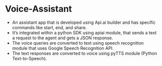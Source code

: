 # Voice-Assistant

- An assistant app that is developed using Api.ai builder and has specific commands like start, end, and share. 
- It’s integrated within a python SDK using apiai module, that sends a text a request to the agent and gets a JSON response. 
- The voice queries are converted to text using speech recognition module that uses Google Speech Recognition API. 
- The text responses are converted to voice using pyTTS module (Python Text-to-Speech). 
 
